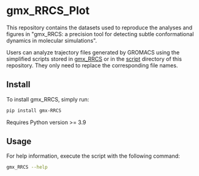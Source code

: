 # gmx_RRCS_Plot
This repository contains the datasets used to reproduce the analyses and figures in "gmx_RRCS: a precision tool for detecting subtle conformational dynamics in molecular simulations".

Users can analyze trajectory files generated by GROMACS using the simplified scripts stored in [gmx_RRCS](https://github.com/zhaolabSHT/GMX_RRCS) or in the [script](./script) directory of this repository. They only need to replace the corresponding file names.

## Install

To install gmx_RRCS, simply run:

```bash
pip install gmx-RRCS
```

Requires Python version >= 3.9


## Usage

For help information, execute the script with the following command:

```bash
gmx_RRCS --help
```

